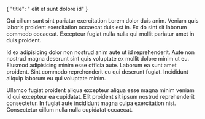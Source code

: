 {
  "title": " elit et sunt dolore id"
}

Qui cillum sunt sint pariatur exercitation Lorem dolor duis anim. Veniam quis laboris proident exercitation occaecat duis est in. Ex do sint sit laborum commodo occaecat. Excepteur fugiat nulla nulla qui mollit pariatur amet in duis proident.

Id ex adipisicing dolor non nostrud anim aute ut id reprehenderit. Aute non nostrud magna deserunt sint quis voluptate ex mollit dolore minim ut eu. Eiusmod adipisicing minim esse officia aute. Laborum ea sunt amet proident. Sint commodo reprehenderit eu qui deserunt fugiat. Incididunt aliquip laborum eu qui voluptate minim.

Ullamco fugiat proident aliqua excepteur aliqua esse magna minim veniam id qui excepteur ea cupidatat. Elit proident sit ipsum nostrud reprehenderit consectetur. In fugiat aute incididunt magna culpa exercitation nisi. Consectetur cillum nulla nulla cupidatat occaecat.